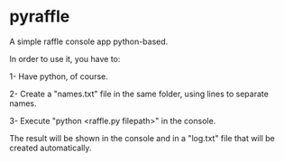 # pyraffle
A simple raffle console app python-based.

In order to use it, you have to:

1- Have python, of course.

2- Create a "names.txt" file in the same folder, using lines to separate names.

3- Execute "python <raffle.py filepath>" in the console.

The result will be shown in the console and in a "log.txt" file that will be created automatically.
